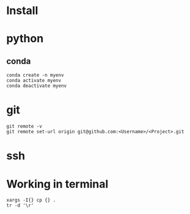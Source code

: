# Install


# python
## conda
```
conda create -n myenv
conda activate myenv
conda deactivate myenv
```



# git
```
git remote -v
git remote set-url origin git@github.com:<Username>/<Project>.git
```

# ssh


# Working in terminal
```
xargs -I{} cp {} .
tr -d '\r'
```

